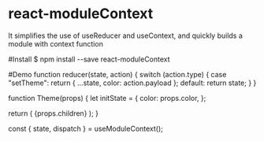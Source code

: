 # react-moduleContext
It simplifies the use of useReducer and useContext, and quickly builds a module with context function

#Install 
$ npm install --save react-moduleContext

#Demo
function reducer(state, action) {
  switch (action.type) {
    case "setTheme":
      return { ...state, color: action.payload };
    default:
      return state;
  }
}

function Theme(props) {
  let initState = {
    color: props.color,
  };

  return (
    <ModuleContext initialState={initState} reducer={reducer}>
      {props.children}
    </ModuleContext>
  );
}

 const { state, dispatch } = useModuleContext();

